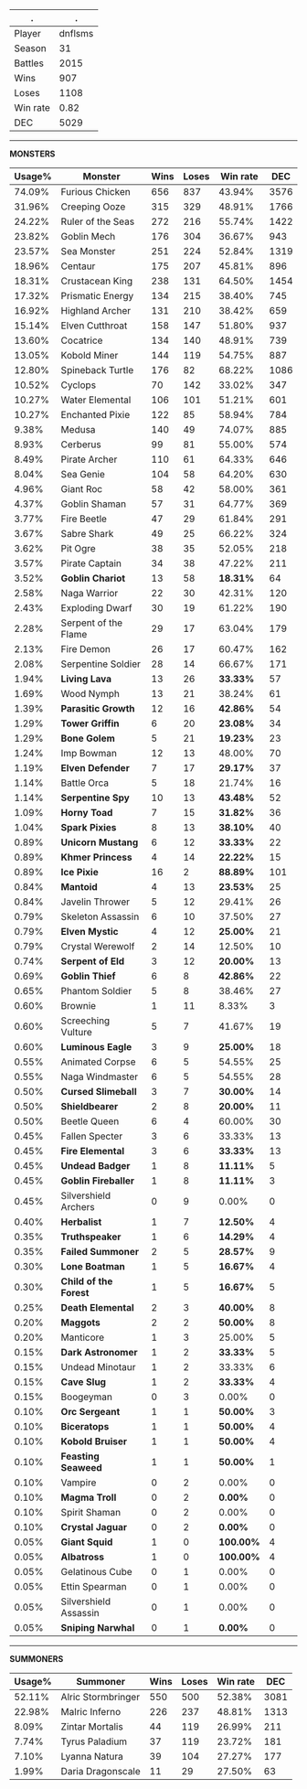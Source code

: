 .|.
|-|-
Player|dnflsms
Season|31
Battles|2015
Wins|907
Loses|1108
Win rate|0.82
DEC|5029

---
**MONSTERS**

Usage%|Monster|Wins|Loses|Win rate|DEC|
-|-|-|-|-|-|
74.09%|Furious Chicken|656|837|43.94%|3576|
31.96%|Creeping Ooze|315|329|48.91%|1766|
24.22%|Ruler of the Seas|272|216|55.74%|1422|
23.82%|Goblin Mech|176|304|36.67%|943|
23.57%|Sea Monster|251|224|52.84%|1319|
18.96%|Centaur|175|207|45.81%|896|
18.31%|Crustacean King|238|131|64.50%|1454|
17.32%|Prismatic Energy|134|215|38.40%|745|
16.92%|Highland Archer|131|210|38.42%|659|
15.14%|Elven Cutthroat|158|147|51.80%|937|
13.60%|Cocatrice|134|140|48.91%|739|
13.05%|Kobold Miner|144|119|54.75%|887|
12.80%|Spineback Turtle|176|82|68.22%|1086|
10.52%|Cyclops|70|142|33.02%|347|
10.27%|Water Elemental|106|101|51.21%|601|
10.27%|Enchanted Pixie|122|85|58.94%|784|
9.38%|Medusa|140|49|74.07%|885|
8.93%|Cerberus|99|81|55.00%|574|
8.49%|Pirate Archer|110|61|64.33%|646|
8.04%|Sea Genie|104|58|64.20%|630|
4.96%|Giant Roc|58|42|58.00%|361|
4.37%|Goblin Shaman|57|31|64.77%|369|
3.77%|Fire Beetle|47|29|61.84%|291|
3.67%|Sabre Shark|49|25|66.22%|324|
3.62%|Pit Ogre|38|35|52.05%|218|
3.57%|Pirate Captain|34|38|47.22%|211|
3.52%|**Goblin Chariot**|13|58|**18.31%**|64|
2.58%|Naga Warrior|22|30|42.31%|120|
2.43%|Exploding Dwarf|30|19|61.22%|190|
2.28%|Serpent of the Flame|29|17|63.04%|179|
2.13%|Fire Demon|26|17|60.47%|162|
2.08%|Serpentine Soldier|28|14|66.67%|171|
1.94%|**Living Lava**|13|26|**33.33%**|57|
1.69%|Wood Nymph|13|21|38.24%|61|
1.39%|**Parasitic Growth**|12|16|**42.86%**|54|
1.29%|**Tower Griffin**|6|20|**23.08%**|34|
1.29%|**Bone Golem**|5|21|**19.23%**|23|
1.24%|Imp Bowman|12|13|48.00%|70|
1.19%|**Elven Defender**|7|17|**29.17%**|37|
1.14%|Battle Orca|5|18|21.74%|16|
1.14%|**Serpentine Spy**|10|13|**43.48%**|52|
1.09%|**Horny Toad**|7|15|**31.82%**|36|
1.04%|**Spark Pixies**|8|13|**38.10%**|40|
0.89%|**Unicorn Mustang**|6|12|**33.33%**|22|
0.89%|**Khmer Princess**|4|14|**22.22%**|15|
0.89%|**Ice Pixie**|16|2|**88.89%**|101|
0.84%|**Mantoid**|4|13|**23.53%**|25|
0.84%|Javelin Thrower|5|12|29.41%|26|
0.79%|Skeleton Assassin|6|10|37.50%|27|
0.79%|**Elven Mystic**|4|12|**25.00%**|21|
0.79%|Crystal Werewolf|2|14|12.50%|10|
0.74%|**Serpent of Eld**|3|12|**20.00%**|13|
0.69%|**Goblin Thief**|6|8|**42.86%**|22|
0.65%|Phantom Soldier|5|8|38.46%|27|
0.60%|Brownie|1|11|8.33%|3|
0.60%|Screeching Vulture|5|7|41.67%|19|
0.60%|**Luminous Eagle**|3|9|**25.00%**|18|
0.55%|Animated Corpse|6|5|54.55%|25|
0.55%|Naga Windmaster|6|5|54.55%|28|
0.50%|**Cursed Slimeball**|3|7|**30.00%**|14|
0.50%|**Shieldbearer**|2|8|**20.00%**|11|
0.50%|Beetle Queen|6|4|60.00%|30|
0.45%|Fallen Specter|3|6|33.33%|13|
0.45%|**Fire Elemental**|3|6|**33.33%**|13|
0.45%|**Undead Badger**|1|8|**11.11%**|5|
0.45%|**Goblin Fireballer**|1|8|**11.11%**|3|
0.45%|Silvershield Archers|0|9|0.00%|0|
0.40%|**Herbalist**|1|7|**12.50%**|4|
0.35%|**Truthspeaker**|1|6|**14.29%**|4|
0.35%|**Failed Summoner**|2|5|**28.57%**|9|
0.30%|**Lone Boatman**|1|5|**16.67%**|4|
0.30%|**Child of the Forest**|1|5|**16.67%**|5|
0.25%|**Death Elemental**|2|3|**40.00%**|8|
0.20%|**Maggots**|2|2|**50.00%**|8|
0.20%|Manticore|1|3|25.00%|5|
0.15%|**Dark Astronomer**|1|2|**33.33%**|5|
0.15%|Undead Minotaur|1|2|33.33%|6|
0.15%|**Cave Slug**|1|2|**33.33%**|4|
0.15%|Boogeyman|0|3|0.00%|0|
0.10%|**Orc Sergeant**|1|1|**50.00%**|3|
0.10%|**Biceratops**|1|1|**50.00%**|4|
0.10%|**Kobold Bruiser**|1|1|**50.00%**|4|
0.10%|**Feasting Seaweed**|1|1|**50.00%**|1|
0.10%|Vampire|0|2|0.00%|0|
0.10%|**Magma Troll**|0|2|**0.00%**|0|
0.10%|Spirit Shaman|0|2|0.00%|0|
0.10%|**Crystal Jaguar**|0|2|**0.00%**|0|
0.05%|**Giant Squid**|1|0|**100.00%**|4|
0.05%|**Albatross**|1|0|**100.00%**|4|
0.05%|Gelatinous Cube|0|1|0.00%|0|
0.05%|Ettin Spearman|0|1|0.00%|0|
0.05%|Silvershield Assassin|0|1|0.00%|0|
0.05%|**Sniping Narwhal**|0|1|**0.00%**|0|

---
**SUMMONERS**

Usage%|Summoner|Wins|Loses|Win rate|DEC|
-|-|-|-|-|-|
52.11%|Alric Stormbringer|550|500|52.38%|3081|
22.98%|Malric Inferno|226|237|48.81%|1313|
8.09%|Zintar Mortalis|44|119|26.99%|211|
7.74%|Tyrus Paladium|37|119|23.72%|181|
7.10%|Lyanna Natura|39|104|27.27%|177|
1.99%|Daria Dragonscale|11|29|27.50%|63|
